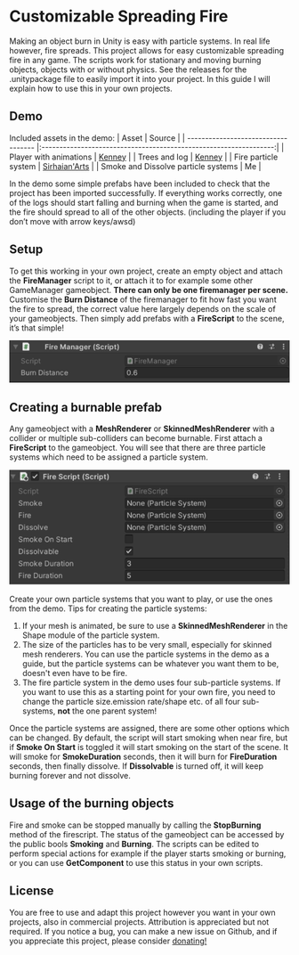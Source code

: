 # Customizable Spreading Fire
Making an object burn in Unity is easy with particle systems. In real life however, fire spreads. This project allows for easy customizable spreading fire in any game. The scripts work for stationary and moving burning objects, objects with or without physics. See the releases for the .unitypackage file to easily import it into your project. In this guide I will explain how to use this in your own projects.

## Demo
Included assets in the demo:
| Asset                               | Source                                                            |
| ----------------------------------- |:-----------------------------------------------------------------:|
| Player with animations              | [Kenney](https://www.kenney.nl/assets/animated-characters-2)      |
| Trees and log                       | [Kenney](https://www.kenney.nl/assets/nature-kit)                 |
| Fire particle system                | [Sirhaian'Arts](https://www.youtube.com/watch?v=5Mw6NpSEb2o)      |
| Smoke and Dissolve particle systems | Me                                                                |

In the demo some simple prefabs have been included to check that the project has been imported successfully. If everything works correctly, one of the logs should start falling and burning when the game is started, and the fire should spread to all of the other objects. (including the player if you don’t move with arrow keys/awsd)

## Setup
To get this working in your own project, create an empty object and attach the **FireManager** script to it, or attach it to for example some other GameManager gameobject. **There can only be one firemanager per scene.** Customise the **Burn Distance** of the firemanager to fit how fast you want the fire to spread, the correct value here largely depends on the scale of your gameobjects. Then simply add prefabs with a **FireScript** to the scene, it’s that simple!

![alt text](https://github.com/jorisBarkema/Spreading-Fire/blob/master/FireManagerInspector.png "Fire Manager in inspector")

## Creating a burnable prefab
Any gameobject with a **MeshRenderer** or **SkinnedMeshRenderer** with a collider or multiple sub-colliders can become burnable. First attach a **FireScript** to the gameobject. You will see that there are three particle systems which need to be assigned a particle system.

![alt text](https://github.com/jorisBarkema/Spreading-Fire/blob/master/FireScriptInspector.png "Fire Script in inspector")

Create your own particle systems that you want to play, or use the ones from the demo. Tips for creating the particle systems:

1. If your mesh is animated, be sure to use a **SkinnedMeshRenderer** in the Shape module of the particle system.
2. The size of the particles has to be very small, especially for skinned mesh renderers. You can use the particle systems in the demo as a guide, but the particle systems can be whatever you want them to be, doesn't even have to be fire.
3. The fire particle system in the demo uses four sub-particle systems. If you want to use this as a starting point for your own fire, you need to change the particle size.emission rate/shape etc. of all four sub-systems, **not** the one parent system!

Once the particle systems are assigned, there are some other options which can be changed. By default, the script will start smoking when near fire, but if **Smoke On Start** is toggled it will start smoking on the start of the scene. It will smoke for **SmokeDuration** seconds, then it will burn for **FireDuration** seconds, then finally dissolve. If **Dissolvable** is turned off, it will keep burning forever and not dissolve.

## Usage of the burning objects
Fire and smoke can be stopped manually by calling the **StopBurning** method of the firescript. The status of the gameobject can be accessed by the public bools **Smoking** and **Burning**. The scripts can be edited to perform special actions for example if the player starts smoking or burning, or you can use **GetComponent<FireScript>** to use this status in your own scripts.

## License
You are free to use and adapt this project however you want in your own projects, also in commercial projects. Attribution is appreciated but not required. If you notice a bug, you can make a new issue on Github, and if you appreciate this project, please consider [donating!](https://paypal.me/JRBNL?locale.x=nl_NL)
